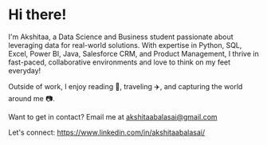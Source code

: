 # Hi there!

I'm Akshitaa, a Data Science and Business student passionate about leveraging data for real-world solutions. With expertise in Python, SQL, Excel, Power BI, Java, Salesforce CRM, and Product Management, I thrive in fast-paced, collaborative environments and love to think on my feet everyday!

Outside of work, I enjoy reading 📖, traveling ✈️, and capturing the world around me 📷. 

Want to get in contact? Email me at akshitaabalasai@gmail.com

Let's connect: https://www.linkedin.com/in/akshitaabalasai/
